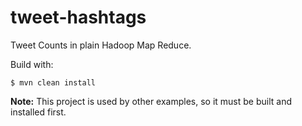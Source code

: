 tweet-hashtags
==============

Tweet Counts in plain Hadoop Map Reduce.

Build with:

    $ mvn clean install

**Note:** This project is used by other examples, so it must be built and installed first.
